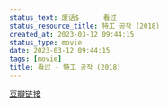 ```yaml
---
status_text: 废话$      看过
status_resource_title: 特工 공작‎ (2018)
created_at: 2023-03-12 09:44:15
status_type: movie
date: 2023-03-12 09:44:15
tags: [movie]
title: 看过 - 特工 공작‎ (2018)
---
```

[豆瓣链接](https://movie.douban.com/subject/26683421/)
